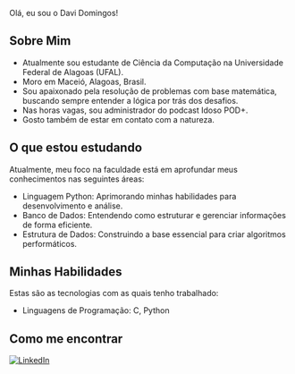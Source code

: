 Olá, eu sou o Davi Domingos!

## Sobre Mim

*   Atualmente sou estudante de Ciência da Computação na Universidade Federal de Alagoas (UFAL).
*   Moro em Maceió, Alagoas, Brasil.
*   Sou apaixonado pela resolução de problemas com base matemática, buscando sempre entender a lógica por trás dos desafios.
*   Nas horas vagas, sou administrador do podcast Idoso POD+.
*   Gosto também de estar em contato com a natureza.

## O que estou estudando

Atualmente, meu foco na faculdade está em aprofundar meus conhecimentos nas seguintes áreas:

*   Linguagem Python: Aprimorando minhas habilidades para desenvolvimento e análise.
*   Banco de Dados: Entendendo como estruturar e gerenciar informações de forma eficiente.
*   Estrutura de Dados: Construindo a base essencial para criar algoritmos performáticos.

## Minhas Habilidades

Estas são as tecnologias com as quais tenho trabalhado:

*   Linguagens de Programação: C, Python

## Como me encontrar

[![LinkedIn](https://img.shields.io/badge/LinkedIn-0077B5?style=for-the-badge&logo=linkedin&logoColor=white)](https://www.linkedin.com/in/davidomingosdeoliveira/)

